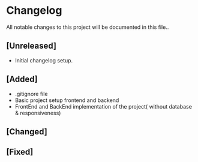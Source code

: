 # Changelog

All notable changes to this project will be documented in this file..

## [Unreleased]
- Initial changelog setup.

## [Added]
- .gitignore file
- Basic project setup frontend and backend
- FrontEnd and BackEnd implementation of the project( without database & responsiveness)
## [Changed]


## [Fixed]
